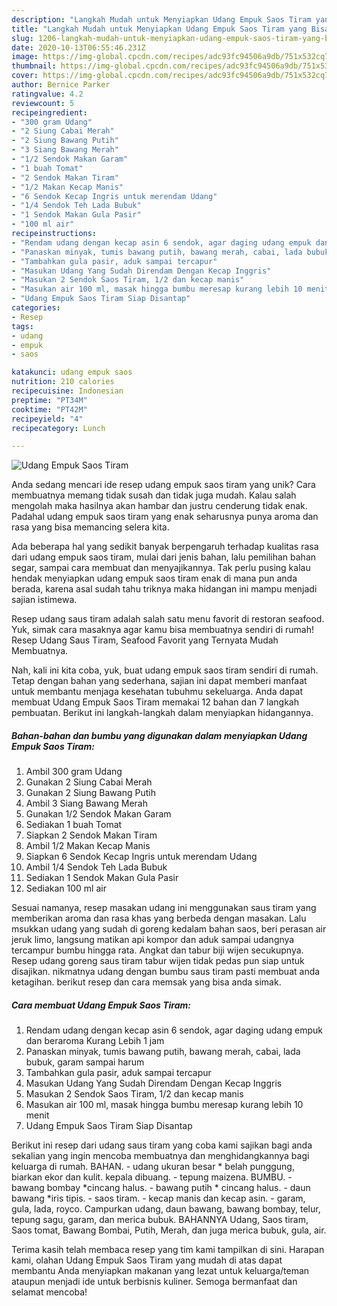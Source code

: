 ```yaml
---
description: "Langkah Mudah untuk Menyiapkan Udang Empuk Saos Tiram yang Bisa Manjain Lidah"
title: "Langkah Mudah untuk Menyiapkan Udang Empuk Saos Tiram yang Bisa Manjain Lidah"
slug: 1206-langkah-mudah-untuk-menyiapkan-udang-empuk-saos-tiram-yang-bisa-manjain-lidah
date: 2020-10-13T06:55:46.231Z
image: https://img-global.cpcdn.com/recipes/adc93fc94506a9db/751x532cq70/udang-empuk-saos-tiram-foto-resep-utama.jpg
thumbnail: https://img-global.cpcdn.com/recipes/adc93fc94506a9db/751x532cq70/udang-empuk-saos-tiram-foto-resep-utama.jpg
cover: https://img-global.cpcdn.com/recipes/adc93fc94506a9db/751x532cq70/udang-empuk-saos-tiram-foto-resep-utama.jpg
author: Bernice Parker
ratingvalue: 4.2
reviewcount: 5
recipeingredient:
- "300 gram Udang"
- "2 Siung Cabai Merah"
- "2 Siung Bawang Putih"
- "3 Siang Bawang Merah"
- "1/2 Sendok Makan Garam"
- "1 buah Tomat"
- "2 Sendok Makan Tiram"
- "1/2 Makan Kecap Manis"
- "6 Sendok Kecap Ingris untuk merendam Udang"
- "1/4 Sendok Teh Lada Bubuk"
- "1 Sendok Makan Gula Pasir"
- "100 ml air"
recipeinstructions:
- "Rendam udang dengan kecap asin 6 sendok, agar daging udang empuk dan beraroma Kurang Lebih 1 jam"
- "Panaskan minyak, tumis bawang putih, bawang merah, cabai, lada bubuk, garam sampai harum"
- "Tambahkan gula pasir, aduk sampai tercapur"
- "Masukan Udang Yang Sudah Direndam Dengan Kecap Inggris"
- "Masukan 2 Sendok Saos Tiram, 1/2 dan kecap manis"
- "Masukan air 100 ml, masak hingga bumbu meresap kurang lebih 10 menit"
- "Udang Empuk Saos Tiram Siap Disantap"
categories:
- Resep
tags:
- udang
- empuk
- saos

katakunci: udang empuk saos 
nutrition: 210 calories
recipecuisine: Indonesian
preptime: "PT34M"
cooktime: "PT42M"
recipeyield: "4"
recipecategory: Lunch

---
```



![Udang Empuk Saos Tiram](https://img-global.cpcdn.com/recipes/adc93fc94506a9db/751x532cq70/udang-empuk-saos-tiram-foto-resep-utama.jpg)

Anda sedang mencari ide resep udang empuk saos tiram yang unik? Cara membuatnya memang tidak susah dan tidak juga mudah. Kalau salah mengolah maka hasilnya akan hambar dan justru cenderung tidak enak. Padahal udang empuk saos tiram yang enak seharusnya punya aroma dan rasa yang bisa memancing selera kita.

Ada beberapa hal yang sedikit banyak berpengaruh terhadap kualitas rasa dari udang empuk saos tiram, mulai dari jenis bahan, lalu pemilihan bahan segar, sampai cara membuat dan menyajikannya. Tak perlu pusing kalau hendak menyiapkan udang empuk saos tiram enak di mana pun anda berada, karena asal sudah tahu triknya maka hidangan ini mampu menjadi sajian istimewa.

Resep udang saus tiram adalah salah satu menu favorit di restoran seafood. Yuk, simak cara masaknya agar kamu bisa membuatnya sendiri di rumah! Resep Udang Saus Tiram, Seafood Favorit yang Ternyata Mudah Membuatnya.


Nah, kali ini kita coba, yuk, buat udang empuk saos tiram sendiri di rumah. Tetap dengan bahan yang sederhana, sajian ini dapat memberi manfaat untuk membantu menjaga kesehatan tubuhmu sekeluarga. Anda dapat membuat Udang Empuk Saos Tiram memakai 12 bahan dan 7 langkah pembuatan. Berikut ini langkah-langkah dalam menyiapkan hidangannya.

<!--inarticleads1-->

##### Bahan-bahan dan bumbu yang digunakan dalam menyiapkan Udang Empuk Saos Tiram:

1. Ambil 300 gram Udang
1. Gunakan 2 Siung Cabai Merah
1. Gunakan 2 Siung Bawang Putih
1. Ambil 3 Siang Bawang Merah
1. Gunakan 1/2 Sendok Makan Garam
1. Sediakan 1 buah Tomat
1. Siapkan 2 Sendok Makan Tiram
1. Ambil 1/2 Makan Kecap Manis
1. Siapkan 6 Sendok Kecap Ingris untuk merendam Udang
1. Ambil 1/4 Sendok Teh Lada Bubuk
1. Sediakan 1 Sendok Makan Gula Pasir
1. Sediakan 100 ml air


Sesuai namanya, resep masakan udang ini menggunakan saus tiram yang memberikan aroma dan rasa khas yang berbeda dengan masakan. Lalu msukkan udang yang sudah di goreng kedalam bahan saos, beri perasan air jeruk limo, langsung matikan api kompor dan aduk sampai udangnya tercampur bumbu hingga rata. Angkat dan tabur biji wijen secukupnya. Resep udang goreng saus tiram tabur wijen tidak pedas pun siap untuk disajikan. nikmatnya udang dengan bumbu saus tiram pasti membuat anda ketagihan. berikut resep dan cara memsak yang bisa anda simak. 

<!--inarticleads2-->

##### Cara membuat Udang Empuk Saos Tiram:

1. Rendam udang dengan kecap asin 6 sendok, agar daging udang empuk dan beraroma Kurang Lebih 1 jam
1. Panaskan minyak, tumis bawang putih, bawang merah, cabai, lada bubuk, garam sampai harum
1. Tambahkan gula pasir, aduk sampai tercapur
1. Masukan Udang Yang Sudah Direndam Dengan Kecap Inggris
1. Masukan 2 Sendok Saos Tiram, 1/2 dan kecap manis
1. Masukan air 100 ml, masak hingga bumbu meresap kurang lebih 10 menit
1. Udang Empuk Saos Tiram Siap Disantap


Berikut ini resep dari udang saus tiram yang coba kami sajikan bagi anda sekalian yang ingin mencoba membuatnya dan menghidangkannya bagi keluarga di rumah. BAHAN. - udang ukuran besar * belah punggung, biarkan ekor dan kulit. kepala dibuang. - tepung maizena. BUMBU. - bawang bombay *cincang halus. - bawang putih * cincang halus. - daun bawang *iris tipis. - saos tiram. - kecap manis dan kecap asin. - garam, gula, lada, royco. Campurkan udang, daun bawang, bawang bombay, telur, tepung sagu, garam, dan merica bubuk. BAHANNYA Udang, Saos tiram, Saos tomat, Bawang Bombai, Putih, Merah, dan juga merica bubuk, gula, air. 

Terima kasih telah membaca resep yang tim kami tampilkan di sini. Harapan kami, olahan Udang Empuk Saos Tiram yang mudah di atas dapat membantu Anda menyiapkan makanan yang lezat untuk keluarga/teman ataupun menjadi ide untuk berbisnis kuliner. Semoga bermanfaat dan selamat mencoba!

